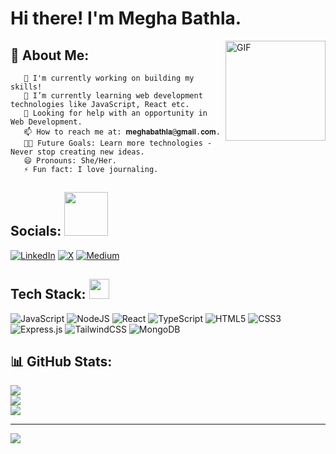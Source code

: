 # Hi there! I'm Megha Bathla.
   <img align="right" alt="GIF" height="160px" src="https://media.giphy.com/media/du3J3cXyzhj75IOgvA/giphy.gif" />

## 💫 About Me:
       🔭 I'm currently working on building my skills!
       🌱 I’m currently learning web development technologies like JavaScript, React etc.
       🤔 Looking for help with an opportunity in Web Development.
       📫 How to reach me at: 𝐦𝐞𝐠𝐡𝐚𝐛𝐚𝐭𝐡𝐥𝐚@𝐠𝐦𝐚𝐢𝐥.𝐜𝐨𝐦.
       💪🏼 Future Goals: Learn more technologies - Never stop creating new ideas.
       😄 Pronouns: She/Her.
       ⚡ Fun fact: I love journaling.


## Socials: <img src='https://raw.githubusercontent.com/ShahriarShafin/ShahriarShafin/main/Assets/handshake.gif' width="70px">  
[![LinkedIn](https://img.shields.io/badge/LinkedIn-%230077B5.svg?logo=linkedin&logoColor=white)](https://linkedin.com/in/https://www.linkedin.com/in/meghabathla/) [![X](https://img.shields.io/badge/X-black.svg?logo=X&logoColor=white)](https://x.com/https://twitter.com/MeghaBathla) [![Medium](https://img.shields.io/badge/Medium-12100E?logo=medium&logoColor=white)](https://medium.com/@https://meghabathla.medium.com/) 

## Tech Stack:    <img src = "https://media2.giphy.com/media/QssGEmpkyEOhBCb7e1/giphy.gif?cid=ecf05e47a0n3gi1bfqntqmob8g9aid1oyj2wr3ds3mg700bl&rid=giphy.gif" width = 32px>
![JavaScript](https://img.shields.io/badge/javascript-%23323330.svg?style=for-the-badge&logo=javascript&logoColor=%23F7DF1E) ![NodeJS](https://img.shields.io/badge/node.js-6DA55F?style=for-the-badge&logo=node.js&logoColor=white) ![React](https://img.shields.io/badge/react-%2320232a.svg?style=for-the-badge&logo=react&logoColor=%2361DAFB) ![TypeScript](https://img.shields.io/badge/typescript-%23007ACC.svg?style=for-the-badge&logo=typescript&logoColor=white) ![HTML5](https://img.shields.io/badge/html5-%23E34F26.svg?style=for-the-badge&logo=html5&logoColor=white) ![CSS3](https://img.shields.io/badge/css3-%231572B6.svg?style=for-the-badge&logo=css3&logoColor=white) ![Express.js](https://img.shields.io/badge/express.js-%23404d59.svg?style=for-the-badge&logo=express&logoColor=%2361DAFB)  ![TailwindCSS](https://img.shields.io/badge/tailwindcss-%2338B2AC.svg?style=for-the-badge&logo=tailwind-css&logoColor=white) ![MongoDB](https://img.shields.io/badge/MongoDB-%234ea94b.svg?style=for-the-badge&logo=mongodb&logoColor=white)

## 📊 GitHub Stats:
![](https://github-readme-stats.vercel.app/api?username=meghabathla&theme=default&hide_border=false&include_all_commits=false&count_private=false)<br/>
![](https://github-readme-streak-stats.herokuapp.com/?user=meghabathla&theme=default&hide_border=false)<br/>
![](https://github-readme-stats.vercel.app/api/top-langs/?username=meghabathla&theme=default&hide_border=false&include_all_commits=false&count_private=false&layout=compact)

---
[![](https://visitcount.itsvg.in/api?id=meghabathla&icon=0&color=0)](https://visitcount.itsvg.in)

<!-- Proudly created with GPRM ( https://gprm.itsvg.in ) -->

